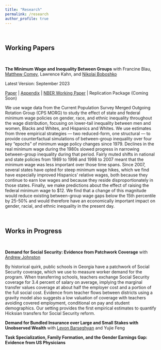 ```yaml
---
title: "Research"
permalink: /research
author_profile: true
---
```


<br>

## Working Papers 

<br>

**The Minimum Wage and Inequality Between Groups**
with Francine Blau, [Matthew Comey](https://www.matthewcomey.com/), Lawrence Kahn, and [Nikolai Boboshko](https://nboboshko.github.io/)

Latest Version: September 2023 

[Paper](https://isaac-cohen.github.io/files/mw_bg_inequality_bcckb.pdf) \| [Appendix](https://isaac-cohen.github.io/files/mw_bg_inequality_appendix_bcckb.pdf) \| [NBER Working Paper](https://www.nber.org/papers/w31725) \| Replication Package (Coming Soon)

We use wage data from the Current Population Survey Merged Outgoing Rotation Group (CPS MORG) to study the effect of state and federal minimum wage policies on gender, race, and ethnic inequality throughout the wage distribution, focusing on lower-tail inequality between men and women, Blacks and Whites, and Hispanics and Whites. We use estimates from three empirical strategies — two reduced-form, one structural — to provide counterfactual simulations of between-group inequality over four key “epochs” of minimum wage policy changes since 1979. Declines in the real minimum wage during the 1980s slowed progress in narrowing between-group inequality during that period. Fairly muted shifts in national and state policies from 1989 to 1998 and 1998 to 2007 meant that the minimum wage was less important over those time spans. Since 2007, several states have opted for steep minimum wage hikes, which we find have especially improved Hispanics’ relative wages, both because they continue to earn low wages and because they reside disproportionately in those states. Finally, we make predictions about the effect of raising the federal minimum wage to $12. We find that a change of this magnitude would reduce existing between-group wage gaps below the 15th percentile by 25-50% and would therefore have an economically important impact on gender, racial, and ethnic inequality in the present day.

<br> 

## Works in Progress 

<br>

**Demand for Social Security: Evidence from Patchwork Coverage**
with [Andrew Johnston](https://sites.google.com/site/andrewjohnstoneconomics/)

By historical quirk, public schools in Georgia have a patchwork of Social Security coverage, which we use to measure worker demand for the program. When transferring schools, teachers exchange Social Security coverage for 3.4 percent of salary on average, implying the marginal transfer values coverage at about half the employer cost and a portion of the full social cost. Evidence from teacher flows between districts using a gravity model also suggests a low valuation of coverage with teachers avoiding covered employment, conditional on pay and student demographics. Our setting provides the first empirical estimates to quantify Hicksian transfers for Social Security reform.

**Demand for Bundled Insurance over Large and Small Stakes with Unobserved Wealth**
with [Levon Barseghyan](https://barseghyan.economics.cornell.edu/) and Yujie Feng 

**Task Specialization, Family Formation, and the Gender Earnings Gap: Evidence from US Physicians**
